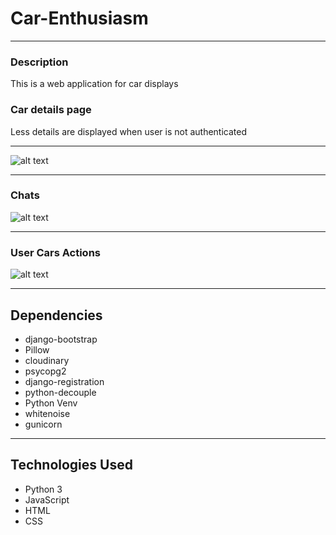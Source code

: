 # Car-Enthusiasm
*****
### Description
This is a web application for car displays
### Car details page
Less details are displayed when user is not authenticated
*****
![alt text](https://res.cloudinary.com/dbos9xidr/image/upload/v1633938297/screencapture-127-0-0-1-8000-car-view-1-2021-10-11-10_41_33_pnrw3d.png)
*****
### Chats
![alt text](https://res.cloudinary.com/dbos9xidr/image/upload/v1633938296/screencapture-127-0-0-1-8000-chat-messages-1-2-2021-10-11-10_42_38_elod4j.png)
*****
### User Cars Actions
![alt text](https://res.cloudinary.com/dbos9xidr/image/upload/v1633938296/screencapture-127-0-0-1-8000-cars-2021-10-11-10_43_20_aq6zkf.png)
*****
## Dependencies
* django-bootstrap
* Pillow
* cloudinary
* psycopg2
* django-registration
* python-decouple
* Python Venv
* whitenoise
* gunicorn
*****
## Technologies Used
* Python 3
* JavaScript
* HTML
* CSS
